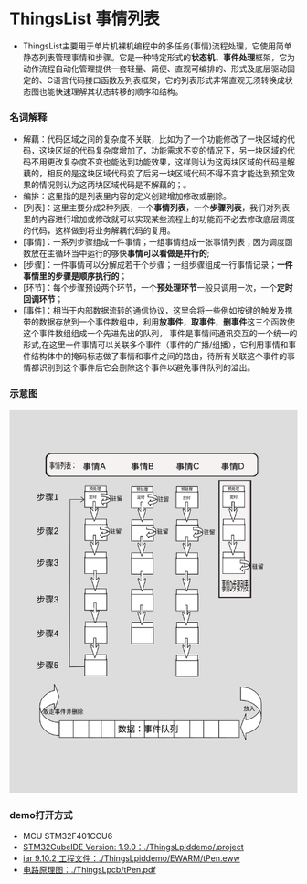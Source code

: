 # ThingsList 事情列表

- ThingsList主要用于单片机裸机编程中的多任务(事情)流程处理，它使用简单静态列表管理事情和步骤。它是一种特定形式的**状态机、事件处理**框架，它为动作流程自动化管理提供一套轻量、简便、直观可编排的、形式及底层驱动固定的、C语言代码接口函数及列表框架，它的列表形式非常直观无须转换成状态图也能快速理解其状态转移的顺序和结构。

### 名词解释
- 解藕：代码区域之间的复杂度不关联，比如为了一个功能修改了一块区域的代码，这块区域的代码复杂度增加了，功能需求不变的情况下，另一块区域的代码不用更改复杂度不变也能达到功能效果，这样则认为这两块区域的代码是解藕的，相反的是这块区域代码变了后另一块区域代码不得不变才能达到预定效果的情况则认为这两块区域代码是不解藕的；。
- 编排：这里指的是列表里内容的定义创建增加修改或删除。
- [列表]：这里主要分成2种列表，一个**事情列表**，一个**步骤列表**，我们对列表里的内容进行增加或修改就可以实现某些流程上的功能而不必去修改底层调度的代码，这样做到将业务解耦代码的复用。
- [事情]：一系列步骤组成一件事情；一组事情组成一张事情列表；因为调度函数放在主循环当中运行的够快**事情可以看做是并行的**;
- [步骤]：一件事情可以分解成若干个步骤；一组步骤组成一行事情记录；**一件事情里的步骤是顺序执行的**；
- [环节]：每个步骤预设两个环节，一个**预处理环节**一般只调用一次，一个**定时回调环节**；
- [事件]：相当于内部数据流转的通信协议，这里会将一些例如按键的触发及携带的数据存放到一个事件数组中，利用**放事件**，**取事件**，**删事件**这三个函数使这个事件数组组成一个先进先出的队列， 事件是事情间通讯交互的一个统一的形式,在这里一件事情可以关联多个事件（事件的广播/组播），它利用事情和事件结构体中的掩码标志做了事情和事件之间的路由，待所有关联这个事件的事情都识别到这个事件后它会删除这个事件以避免事件队列的溢出。

### 示意图

![图片](./视图.svg)

### demo打开方式

- MCU STM32F401CCU6
- [STM32CubeIDE Version: 1.9.0：./ThingsLpiddemo/.project](./ThingsLpiddemo/.project)
- [iar 9.10.2 工程文件：./ThingsLpiddemo/EWARM/tPen.eww](./ThingsLpiddemo/EWARM/tPen.eww)
- [电路原理图：./ThingsLpcb/tPen.pdf](./ThingsLpcb/tPen.pdf)

